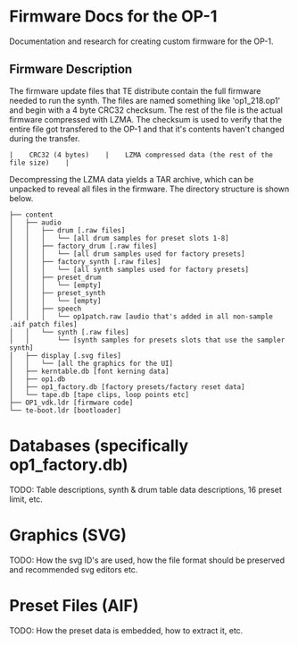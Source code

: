# Firmware Docs for the OP-1

Documentation and research for creating custom firmware for the OP-1.

## Firmware Description

The firmware update files that TE distribute contain the full firmware needed to run the synth. The files are named something like 'op1_218.op1' and begin with a 4 byte CRC32 checksum. The rest of the file is the actual firmware compressed with LZMA. The checksum is used to verify that the entire file got transfered to the OP-1 and that it's contents haven't changed during the transfer.

    |    CRC32 (4 bytes)    |    LZMA compressed data (the rest of the file size)    |

Decompressing the LZMA data yields a TAR archive, which can be unpacked to reveal all files in the firmware.
The directory structure is shown below.

    ├── content
    │   ├── audio
    │   │   ├── drum [.raw files]
    │   │   │   └── [all drum samples for preset slots 1-8]
    │   │   ├── factory_drum [.raw files]
    │   │   │   └── [all drum samples used for factory presets]
    │   │   ├── factory_synth [.raw files]
    │   │   │   └── [all synth samples used for factory presets]
    │   │   ├── preset_drum
    │   │   │   └── [empty]
    │   │   ├── preset_synth
    │   │   │   └── [empty]
    │   │   ├── speech
    │   │   │   └── op1patch.raw [audio that's added in all non-sample .aif patch files]
    │   │   └── synth [.raw files]
    │   │       └── [synth samples for presets slots that use the sampler synth]
    │   ├── display [.svg files]
    │   │   └── [all the graphics for the UI]
    │   ├── kerntable.db [font kerning data]
    │   ├── op1.db
    │   ├── op1_factory.db [factory presets/factory reset data]
    │   └── tape.db [tape clips, loop points etc]
    ├── OP1_vdk.ldr [firmware code]
    └── te-boot.ldr [bootloader]


# Databases (specifically op1_factory.db)
TODO: Table descriptions, synth & drum table data descriptions, 16 preset limit, etc.

# Graphics (SVG)
TODO: How the svg ID's are used, how the file format should be preserved and recommended svg editors etc.

# Preset Files (AIF)
TODO: How the preset data is embedded, how to extract it, etc.


